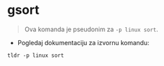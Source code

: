 # gsort

> Ova komanda je pseudonim za `-p linux sort`.

- Pogledaj dokumentaciju za izvornu komandu:

`tldr -p linux sort`
